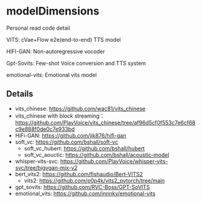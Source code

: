 # modelDimensions
Personal read code detail

VITS: cVae+Flow e2e(end-to-end) TTS model

HIFI-GAN: Non-autoregressive vocoder

Gpt-Sovits: Few-shot Voice conversion and TTS system

emotional-vits: Emotional vits model


## Details
- vits_chinese: https://github.com/wac81/vits_chinese
- vits_chinese with block streaming：https://github.com/PlayVoice/vits_chinese/tree/af96d5cf0f553c7e6cf68c9e888f0de0c7e933bd
- HiFi-GAN: https://github.com/jik876/hifi-gan
- soft_vc: https://github.com/bshall/soft-vc
    - soft_vc_hubert: https://github.com/bshall/hubert
    - soft_vc_aouctic: https://github.com/bshall/acoustic-model
- whisper-vits-svc: https://github.com/PlayVoice/whisper-vits-svc/tree/bigvgan-mix-v2
- bert_vits2: https://github.com/fishaudio/Bert-VITS2
    - vits2: https://github.com/p0p4k/vits2_pytorch/tree/main
- gpt_sovits: https://github.com/RVC-Boss/GPT-SoVITS
- emotional_vits: https://github.com/innnky/emotional-vits

